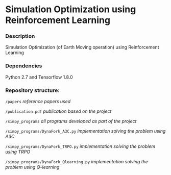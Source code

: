 # Simulation Optimization using Reinforcement Learning

### Description
Simulation Optimization (of Earth Moving operation) using Reinforcement Learning

### Dependencies 
Python 2.7 and Tensorflow 1.8.0

### Repository structure:

`/papers`                                 *reference papers used*

`/publication.pdf`                        *publication based on the project*

`/simpy_programs`                         *all programs developed as part of the project*

`/simpy_programs/DynaFork_A3C.py`         *implementation solving the problem using A3C*

`/simpy_programs/DynaFork_TRPO.py`        *implementation solving the problem using TRPO*

`/simpy_programs/DynaFork_Qlearning.py`   *implementation solving the problem using Q-learning*
